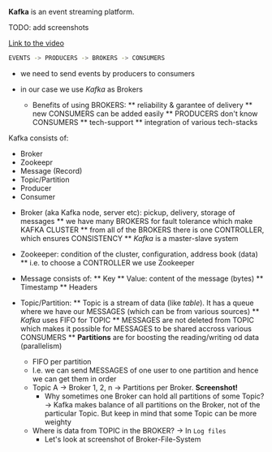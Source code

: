 **Kafka** is an event streaming platform.

TODO: add screenshots

<a href="https://www.youtube.com/watch?v=-AZOi3kP9Js">Link to the video</a>

```bash
EVENTS -> PRODUCERS -> BROKERS -> CONSUMERS
```

- we need to send events by producers to consumers
- in our case we use *Kafka* as Brokers

  * Benefits of using BROKERS:
    ** reliability & garantee of delivery
    ** new CONSUMERS can be added easily
    ** PRODUCERS don't know CONSUMERS
    ** tech-support
    ** integration of various tech-stacks
    
Kafka consists of:
  - Broker
  - Zookeepr
  - Message (Record)
  - Topic/Partition
  - Producer
  - Consumer
  
  * Broker (aka Kafka node, server etc): pickup, delivery, storage of messages
    ** we have many BROKERS for fault tolerance which make KAFKA CLUSTER
    ** from all of the BROKERS there is one CONTROLLER, which ensures CONSISTENCY
    ** *Kafka* is a master-slave system
   
  * Zookeeper: condition of the cluster, configuration, address book (data)
    ** i.e. to choose a CONTROLLER we use Zookeeper
  
  * Message consists of:
    ** Key
    ** Value: content of the message (bytes)
    ** Timestamp
    ** Headers
  
  * Topic/Partition:
    ** Topic is a stream of data (like *table*). It has a queue where we have our MESSAGES (which can be from various sources)
    ** *Kafka* uses FIFO for TOPIC
    ** MESSAGES are not deleted from TOPIC which makes it possible for MESSAGES to be shared accross various CONSUMERS
    ** <b>Partitions</b> are for boosting the reading/writing od data (parallelism)
      - FIFO per partition
      - I.e. we can send MESSAGES of one user to one partition and hence we can get them in order
      - Topic A -> Broker 1, 2, n -> Partitions per Broker. **Screenshot!**
        - Why sometimes one Broker can hold all partitions of some Topic? -> Kafka makes balance of all partitions on the Broker, not of the particular Topic. But keep in mind that some Topic can be more weighty
      - Where is data from TOPIC in the BROKER? -> In `Log files`
        - Let's look at screenshot of Broker-File-System



